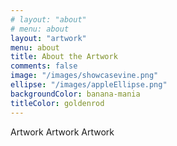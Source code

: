 ```yaml
---
# layout: "about"
# menu: about
layout: "artwork"
menu: about
title: About the Artwork
comments: false
image: "/images/showcasevine.png"
ellipse: "/images/appleEllipse.png"
backgroundColor: banana-mania
titleColor: goldenrod
---
```


Artwork
Artwork
Artwork